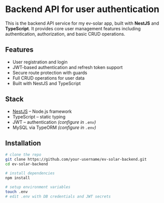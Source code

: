 # Backend API for user authentication

This is the backend API service for my ev-solar app, built with **NestJS** and **TypeScript**. It provides core user management features including authentication, authorization, and basic CRUD operations.

## Features

- User registration and login
- JWT-based authentication and refresh token support
- Secure route protection with guards
- Full CRUD operations for user data
- Built with NestJS and TypeScript

## Stack

- [NestJS](https://nestjs.com/) – Node.js framework
- TypeScript – static typing
- JWT – authentication *(configure in `.env`)*
- MySQL via TypeORM *(configure in `.env`)*

## Installation

```bash
# clone the repo
git clone https://github.com/your-username/ev-solar-backend.git
cd ev-solar-backend

# install dependencies
npm install

# setup environment variables
touch .env
# edit .env with DB credentials and JWT secrets
